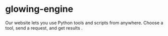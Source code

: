 # glowing-engine
Our website lets you use Python tools and scripts from anywhere. Choose a tool, send a request, and get results .
